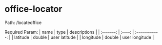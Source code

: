 # office-locator

Path:
/locateoffice

Required Param:
| name      | type   | descriptions   |
| :-------: | :----: | :------------: |
| latitude  | double | user latitude  |
| longitude | double | user longitude |

